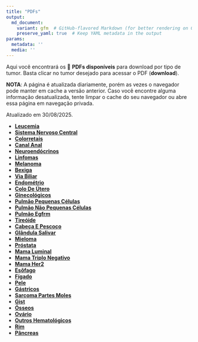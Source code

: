 ```yaml
---
title: "PDFs"
output: 
  md_document:
    variant: gfm  # GitHub-flavored Markdown (for better rendering on GitHub)
    preserve_yaml: true  # Keep YAML metadata in the output
params:
  metadata: ''
  media: ''
---
```


<script async src="https://scripts.simpleanalyticscdn.com/latest.js"></script>

Aqui você encontrará os 📝 **PDFs disponíveis** para download por tipo
de tumor. Basta clicar no tumor desejado para acessar o PDF
(**download**).

**NOTA**: A página é atualizada diariamente, porém as vezes o navegador
pode manter em cache a versão anterior. Caso você encontre alguma
informação desatualizada, tente limpar o cache do seu navegador ou abre
essa página em navegação privada.

Atualizado em 30/08/2025.

- [**Leucemia**](https://coeoralmeds-e768.restdb.io/media/68b2898df63b80480025edbe?download=true)
- [**Sistema Nervoso
  Central**](https://coeoralmeds-e768.restdb.io/media/68b2898ff63b80480025edc0?download=true)
- [**Colorretais**](https://coeoralmeds-e768.restdb.io/media/68b28991f63b80480025edc6?download=true)
- [**Canal
  Anal**](https://coeoralmeds-e768.restdb.io/media/68b28992f63b80480025edc8?download=true)
- [**Neuroendócrinos**](https://coeoralmeds-e768.restdb.io/media/68b28993f63b80480025edca?download=true)
- [**Linfomas**](https://coeoralmeds-e768.restdb.io/media/68b28994f63b80480025edcc?download=true)
- [**Melanoma**](https://coeoralmeds-e768.restdb.io/media/68b28995f63b80480025edce?download=true)
- [**Bexiga**](https://coeoralmeds-e768.restdb.io/media/68b28996f63b80480025edd0?download=true)
- [**Via
  Biliar**](https://coeoralmeds-e768.restdb.io/media/68b28997f63b80480025edd2?download=true)
- [**Endométrio**](https://coeoralmeds-e768.restdb.io/media/68b28999f63b80480025edd5?download=true)
- [**Colo De
  Útero**](https://coeoralmeds-e768.restdb.io/media/68b2899af63b80480025edd7?download=true)
- [**Ginecológicos**](https://coeoralmeds-e768.restdb.io/media/68b2899bf63b80480025edd9?download=true)
- [**Pulmão Pequenas
  Células**](https://coeoralmeds-e768.restdb.io/media/68b2899df63b80480025eddb?download=true)
- [**Pulmão Não Pequenas
  Células**](https://coeoralmeds-e768.restdb.io/media/68b2899ef63b80480025eddc?download=true)
- [**Pulmão
  Egfrm**](https://coeoralmeds-e768.restdb.io/media/68b2899ff63b80480025edde?download=true)
- [**Tireóide**](https://coeoralmeds-e768.restdb.io/media/68b289a1f63b80480025ede2?download=true)
- [**Cabeça E
  Pescoço**](https://coeoralmeds-e768.restdb.io/media/68b289a2f63b80480025ede4?download=true)
- [**Glândula
  Salivar**](https://coeoralmeds-e768.restdb.io/media/68b289a4f63b80480025ede6?download=true)
- [**Mieloma**](https://coeoralmeds-e768.restdb.io/media/68b289a5f63b80480025ede8?download=true)
- [**Próstata**](https://coeoralmeds-e768.restdb.io/media/68b289a6f63b80480025edea?download=true)
- [**Mama
  Luminal**](https://coeoralmeds-e768.restdb.io/media/68b289a8f63b80480025edee?download=true)
- [**Mama Triplo
  Negativo**](https://coeoralmeds-e768.restdb.io/media/68b289aaf63b80480025edf1?download=true)
- [**Mama
  Her2**](https://coeoralmeds-e768.restdb.io/media/68b289abf63b80480025edf3?download=true)
- [**Esôfago**](https://coeoralmeds-e768.restdb.io/media/68b289acf63b80480025edf5?download=true)
- [**Fígado**](https://coeoralmeds-e768.restdb.io/media/68b289adf63b80480025edf6?download=true)
- [**Pele**](https://coeoralmeds-e768.restdb.io/media/68b289aef63b80480025edf8?download=true)
- [**Gástricos**](https://coeoralmeds-e768.restdb.io/media/68b289aff63b80480025edfa?download=true)
- [**Sarcoma Partes
  Moles**](https://coeoralmeds-e768.restdb.io/media/68b289b1f63b80480025edfd?download=true)
- [**Gist**](https://coeoralmeds-e768.restdb.io/media/68b289b2f63b80480025edff?download=true)
- [**Ósseos**](https://coeoralmeds-e768.restdb.io/media/68b289b3f63b80480025ee01?download=true)
- [**Ovário**](https://coeoralmeds-e768.restdb.io/media/68b289b4f63b80480025ee02?download=true)
- [**Outros
  Hematológicos**](https://coeoralmeds-e768.restdb.io/media/68b289b6f63b80480025ee04?download=true)
- [**Rim**](https://coeoralmeds-e768.restdb.io/media/68b289b7f63b80480025ee07?download=true)
- [**Pâncreas**](https://coeoralmeds-e768.restdb.io/media/68b289b9f63b80480025ee09?download=true)
